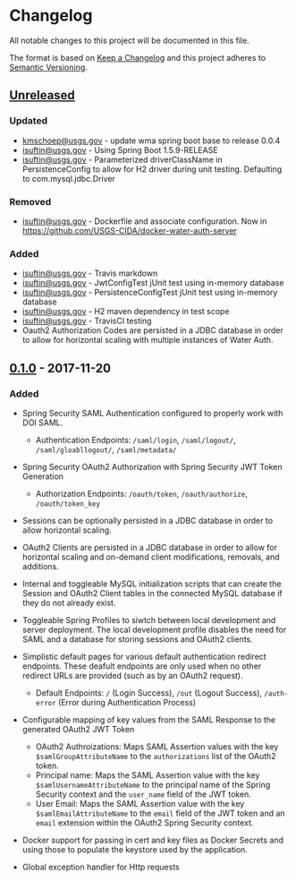 # Changelog
All notable changes to this project will be documented in this file.

The format is based on [Keep a Changelog](http://keepachangelog.com/en/1.0.0/)
and this project adheres to [Semantic Versioning](http://semver.org/spec/v2.0.0.html).

## [Unreleased]
### Updated
- kmschoep@usgs.gov - update wma spring boot base to release 0.0.4
- isuftin@usgs.gov - Using Spring Boot 1.5.9-RELEASE
- isuftin@usgs.gov - Parameterized driverClassName in PersistenceConfig to allow for H2 driver
during unit testing. Defaulting to com.mysql.jdbc.Driver

### Removed
- isuftin@usgs.gov - Dockerfile and associate configuration. Now in https://github.com/USGS-CIDA/docker-water-auth-server

### Added
- isuftin@usgs.gov - Travis markdown 
- isuftin@usgs.gov - JwtConfigTest jUnit test using in-memory database  
- isuftin@usgs.gov - PersistenceConfigTest jUnit test using in-memory database  
- isuftin@usgs.gov - H2 maven dependency in test scope
- isuftin@usgs.gov - TravisCI testing
- Oauth2 Authorization Codes are persisted in a JDBC database in order to allow for horizontal scaling with multiple instances of Water Auth.

## [0.1.0] - 2017-11-20

### Added
- Spring Security SAML Authentication configured to properly work with DOI SAML.
    - Authentication Endpoints: `/saml/login`, `/saml/logout/`, `/saml/gloabllogout/`, `/saml/metadata/`

- Spring Security OAuth2 Authorization with Spring Security JWT Token Generation
    - Authorization Endpoints: `/oauth/token`, `/oauth/authorize`, `/oauth/token_key`

- Sessions can be optionally persisted in a JDBC database in order to allow horizontal scaling.

- OAuth2 Clients are persisted in a JDBC database in order to allow for horizontal scaling and on-demand client modifications, removals, and additions.

- Internal and toggleable MySQL initialization scripts that can create the Session and OAuth2 Client tables in the connected MySQL database if they do not already exist.

- Toggleable Spring Profiles to siwtch between local development and server deployment. The local development profile disables the need for SAML and a database for storing sessions and OAuth2 clients.

- Simplistic default pages for various default authentication redirect endpoints. These deafult endpoints are only used when no other redirect URLs are provided (such as by an OAuth2 request).
    - Default Endpoints: `/` (Login Success), `/out` (Logout Success), `/auth-error` (Error during Authentication Process)

- Configurable mapping of key values from the SAML Response to the generated OAuth2 JWT Token
    - OAuth2 Authroizations: Maps SAML Assertion values with the key `$samlGroupAttributeName` to the `authorizations` list of the OAuth2 token.
    - Principal name: Maps the SAML Assertion value with the key `$samlUsernameAttributeName` to the principal name of the Spring Security context and the `user_name` field of the JWT token.
    - User Email: Maps the SAML Assertion value with the key `$samlEmailAttributeName` to the `email` field of the JWT token and an `email` extension within the OAuth2 Spring Security context.

- Docker support for passing in cert and key files as Docker Secrets and using those to populate the keystore used by the application.

- Global exception handler for Http requests


[0.1.0]: https://github.com/USGS-CIDA/Water-Auth-Server/compare/waterauthserver-0.1.0...master

[Unreleased]: https://github.com/USGS-CIDA/Water-Auth-Server/tree/master
 

